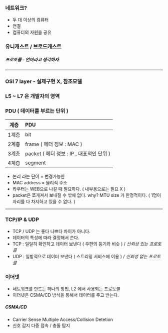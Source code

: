 ### 네트워크?
- 두 대 이상의 컴퓨터
- 연결
- 컴퓨터의 자원을 공유

### 유니캐스트 / 브로드캐스트

##### 프로토콜 - 언어라고 생각하자
___
### OSI 7 layer - 실제구현 X, 참조모델
### L5 ~ L7 은 개발자의 영역
### PDU ( 데이터를 부르는 단위 )
|계층|PDU|
|:--:|:--|
|1계층|bit|
|2계층|frame ( 헤더 정보 : MAC )|
|3계층|packet ( 헤더 정보 : IP , 대표적인 단위 )|
|4계층|segment|

- 논리 라는 단어 = 변경가능한
- MAC address = 물리적 주소
- 라우터는 WEB으로 나갈 때 필요하다. ( 내부용으로는 필요 X )
- packet은 쪼개져서 보내질 수 밖에 없다. why? MTU size 가 한정적이다. ( 1명이 자리를 다 차지하고 있을 수 없다. )
___
### TCP/IP & UDP
- TCP / UDP 는 좋다 나쁘다 차이가 아니다.
- 데이터의 특성에 따라 결정해서 쓴다.
- TCP : 일일히 확인하고 데이터 보낸다 ( 우편의 등기와 비슷 ) / *신뢰성 있는 프로토콜*
- UDP : 일방적으로 데이터 보낸다 ( 스트리밍 서비스에 이용 ) / *신뢰성 없는 프로토콜*

### 이더넷
- 네트워크를 만드는 하나의 방법, L2 에서 사용되는 프로토콜
- 이더넷은 CSMA/CD 방식을 통해서 데이터를 주고 받는다.

##### CSMA/CD
- Carrier Sense Multiple Access/Collision Detetion
- 신호 감지 다중 접속 / 충돌 탐지